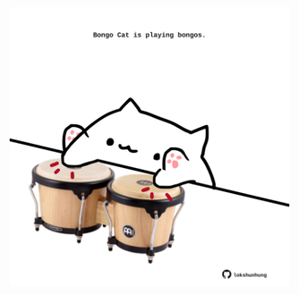 <!-- built at 27/10/2025, 20:00:34 UTC -->
<p align="center">
  <img width="500" height="500" src="./ReadmeImage.svg">
</p>
